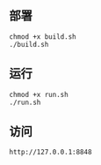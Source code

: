 ## 部署

```shell
chmod +x build.sh
./build.sh	
```

## 运行

```shell
chmod +x run.sh	
./run.sh
```

## 访问

```
http://127.0.0.1:8848
```

